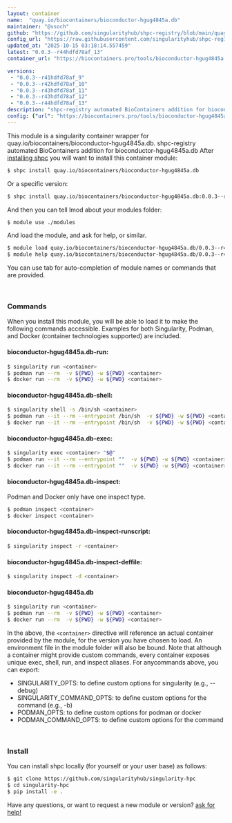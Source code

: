 ```yaml
---
layout: container
name:  "quay.io/biocontainers/bioconductor-hgug4845a.db"
maintainer: "@vsoch"
github: "https://github.com/singularityhub/shpc-registry/blob/main/quay.io/biocontainers/bioconductor-hgug4845a.db/container.yaml"
config_url: "https://raw.githubusercontent.com/singularityhub/shpc-registry/main/quay.io/biocontainers/bioconductor-hgug4845a.db/container.yaml"
updated_at: "2025-10-15 03:18:14.557459"
latest: "0.0.3--r44hdfd78af_13"
container_url: "https://biocontainers.pro/tools/bioconductor-hgug4845a.db"

versions:
 - "0.0.3--r41hdfd78af_9"
 - "0.0.3--r42hdfd78af_10"
 - "0.0.3--r43hdfd78af_11"
 - "0.0.3--r43hdfd78af_12"
 - "0.0.3--r44hdfd78af_13"
description: "shpc-registry automated BioContainers addition for bioconductor-hgug4845a.db"
config: {"url": "https://biocontainers.pro/tools/bioconductor-hgug4845a.db", "maintainer": "@vsoch", "description": "shpc-registry automated BioContainers addition for bioconductor-hgug4845a.db", "latest": {"0.0.3--r44hdfd78af_13": "sha256:2b12b0bc5ef3981a5b9dfdfd42607347d6dc20b742b3368d9e0664c147754056"}, "tags": {"0.0.3--r41hdfd78af_9": "sha256:b2d887881ca27778710be2b8629178b9c3be0efa22cf966b3de2fbfbf3ee6e50", "0.0.3--r42hdfd78af_10": "sha256:24cc4ac541785275c6c214853b7661000dcb449f59d0322f1ed440378acffab1", "0.0.3--r43hdfd78af_11": "sha256:12e15c8836455d6193b9d07fab8ea7a3d73fd7d2f82aac2115f7d4c1877e60ac", "0.0.3--r43hdfd78af_12": "sha256:c8c6ce6fd10fb19bca9236d2918a07e44124fbcecb9fd727a9f81a293e3c1095", "0.0.3--r44hdfd78af_13": "sha256:2b12b0bc5ef3981a5b9dfdfd42607347d6dc20b742b3368d9e0664c147754056"}, "docker": "quay.io/biocontainers/bioconductor-hgug4845a.db"}
---
```


This module is a singularity container wrapper for quay.io/biocontainers/bioconductor-hgug4845a.db.
shpc-registry automated BioContainers addition for bioconductor-hgug4845a.db
After [installing shpc](#install) you will want to install this container module:


```bash
$ shpc install quay.io/biocontainers/bioconductor-hgug4845a.db
```

Or a specific version:

```bash
$ shpc install quay.io/biocontainers/bioconductor-hgug4845a.db:0.0.3--r44hdfd78af_13
```

And then you can tell lmod about your modules folder:

```bash
$ module use ./modules
```

And load the module, and ask for help, or similar.

```bash
$ module load quay.io/biocontainers/bioconductor-hgug4845a.db/0.0.3--r44hdfd78af_13
$ module help quay.io/biocontainers/bioconductor-hgug4845a.db/0.0.3--r44hdfd78af_13
```

You can use tab for auto-completion of module names or commands that are provided.

<br>

### Commands

When you install this module, you will be able to load it to make the following commands accessible.
Examples for both Singularity, Podman, and Docker (container technologies supported) are included.

#### bioconductor-hgug4845a.db-run:

```bash
$ singularity run <container>
$ podman run --rm  -v ${PWD} -w ${PWD} <container>
$ docker run --rm  -v ${PWD} -w ${PWD} <container>
```

#### bioconductor-hgug4845a.db-shell:

```bash
$ singularity shell -s /bin/sh <container>
$ podman run --it --rm --entrypoint /bin/sh  -v ${PWD} -w ${PWD} <container>
$ docker run --it --rm --entrypoint /bin/sh  -v ${PWD} -w ${PWD} <container>
```

#### bioconductor-hgug4845a.db-exec:

```bash
$ singularity exec <container> "$@"
$ podman run --it --rm --entrypoint ""  -v ${PWD} -w ${PWD} <container> "$@"
$ docker run --it --rm --entrypoint ""  -v ${PWD} -w ${PWD} <container> "$@"
```

#### bioconductor-hgug4845a.db-inspect:

Podman and Docker only have one inspect type.

```bash
$ podman inspect <container>
$ docker inspect <container>
```

#### bioconductor-hgug4845a.db-inspect-runscript:

```bash
$ singularity inspect -r <container>
```

#### bioconductor-hgug4845a.db-inspect-deffile:

```bash
$ singularity inspect -d <container>
```



#### bioconductor-hgug4845a.db

```bash
$ singularity run <container>
$ podman run --rm  -v ${PWD} -w ${PWD} <container>
$ docker run --rm  -v ${PWD} -w ${PWD} <container>
```


In the above, the `<container>` directive will reference an actual container provided
by the module, for the version you have chosen to load. An environment file in the
module folder will also be bound. Note that although a container
might provide custom commands, every container exposes unique exec, shell, run, and
inspect aliases. For anycommands above, you can export:

 - SINGULARITY_OPTS: to define custom options for singularity (e.g., --debug)
 - SINGULARITY_COMMAND_OPTS: to define custom options for the command (e.g., -b)
 - PODMAN_OPTS: to define custom options for podman or docker
 - PODMAN_COMMAND_OPTS: to define custom options for the command

<br>

### Install

You can install shpc locally (for yourself or your user base) as follows:

```bash
$ git clone https://github.com/singularityhub/singularity-hpc
$ cd singularity-hpc
$ pip install -e .
```

Have any questions, or want to request a new module or version? [ask for help!](https://github.com/singularityhub/singularity-hpc/issues)